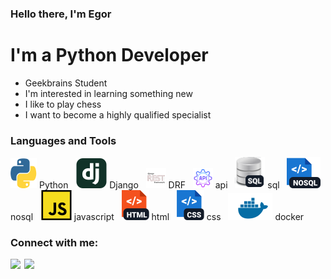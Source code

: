 ### Hello there, I'm Egor

# I'm a Python Developer
- Geekbrains Student
- I'm interested in learning something new
- I like to play chess
- I want to become a highly qualified specialist

### Languages and Tools
[![Python](https://github.com/egortaran/egortaran/blob/main/python.svg)](https://github.com/egortaran/egortaran/blob/main/python.svg) Python &nbsp;
[![django_framework](https://github.com/egortaran/egortaran/blob/main/django_framework.svg)](https://github.com/egortaran/egortaran/blob/main/django_framework.svg) Django &nbsp;
[![drf](https://github.com/egortaran/egortaran/blob/main/drf.png)](https://github.com/egortaran/egortaran/blob/main/drf.png) DRF &nbsp;
[![api](https://github.com/egortaran/egortaran/blob/main/api.png)](https://github.com/egortaran/egortaran/blob/main/api.png) api &nbsp;
[![sql](https://github.com/egortaran/egortaran/blob/main/sql.svg)](https://github.com/egortaran/egortaran/blob/main/sql.svg) sql &nbsp;
[![nosql](https://github.com/egortaran/egortaran/blob/main/nosql.svg)](https://github.com/egortaran/egortaran/blob/main/nosql.svg) nosql &nbsp; 
[![javascript](https://github.com/egortaran/egortaran/blob/main/javascript.svg)](https://github.com/egortaran/egortaran/blob/main/javascript.svg) javascript &nbsp;
[![html](https://github.com/egortaran/egortaran/blob/main/html.svg)](https://github.com/egortaran/egortaran/blob/main/html.svg) html &nbsp;
[![css](https://github.com/egortaran/egortaran/blob/main/css.svg)](https://github.com/egortaran/egortaran/blob/main/css.svg) css &nbsp;
[![docker](https://github.com/egortaran/egortaran/blob/main/docker.png)](https://github.com/egortaran/egortaran/blob/main/docker.png) docker &nbsp;

### Connect with me:
[<img align="left" width="22px" src="https://cdn.jsdelivr.net/npm/simple-icons@v3/icons/instagram.svg" />](https://www.instagram.com/_taran_e/)
[<img align="left" width="22px" src="https://cdn.jsdelivr.net/npm/simple-icons@3.13.0/icons/telegram.svg" />](https://t.me/Taran_27)
